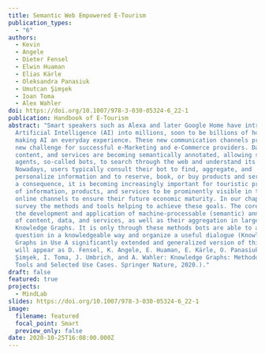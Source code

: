 ```yaml
---
title: Semantic Web Empowered E-Tourism
publication_types:
  - "6"
authors:
  - Kevin
  - Angele
  - Dieter Fensel
  - Elwin Huaman
  - Elias Kärle
  - Oleksandra Panasiuk
  - Umutcan Şimşek
  - Ioan Toma
  - Alex Wahler
doi: https://doi.org/10.1007/978-3-030-05324-6_22-1
publication: Handbook of E-Tourism
abstract: "Smart speakers such as Alexa and later Google Home have introduced
  Artificial Intelligence (AI) into millions, soon to be billions of households,
  making AI an everyday experience. These new communication channels present a
  new challenge for successful e-Marketing and e-Commerce providers. Data,
  content, and services are becoming semantically annotated, allowing software
  agents, so-called bots, to search through the web and understand its content.
  Nowadays, users typically consult their bot to find, aggregate, and
  personalize information and to reserve, book, or buy products and services. As
  a consequence, it is becoming increasingly important for touristic providers
  of information, products, and services to be prominently visible in these new
  online channels to ensure their future economic maturity. In our chapter, we
  survey the methods and tools helping to achieve these goals. The core aim is
  the development and application of machine-processable (semantic) annotations
  of content, data, and services, as well as their aggregation in large
  Knowledge Graphs. It is only through these methods bots are able to answer a
  question in a knowledgeable way and organize a useful dialogue (Knowledge
  Graphs in Use A significantly extended and generalized version of this article
  will appear as D. Fensel, K. Angele, E. Huaman, E. Kärle, O. Panasiuk, U.
  Şimşek, I. Toma, J. Umbrich, and A. Wahler: Knowledge Graphs: Methodology,
  Tools and Selected Use Cases. Springer Nature, 2020.)."
draft: false
featured: true
projects:
  - MindLab
slides: https://doi.org/10.1007/978-3-030-05324-6_22-1
image:
  filename: featured
  focal_point: Smart
  preview_only: false
date: 2020-10-25T16:08:00.000Z
---
```

